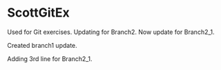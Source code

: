 # ScottGitEx
Used for Git exercises.  Updating for Branch2.  Now update for Branch2_1.

Created branch1 update.

Adding 3rd line for Branch2_1.